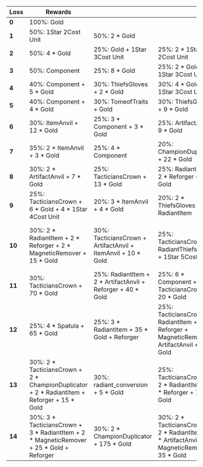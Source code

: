 | ****Loss**** | **Rewards**                                                                                |                                                              |                                                                                                  |                                                                                |                                  |
| -            | -                                                                                          | -                                                            | -                                                                                                | -                                                                              | -                                |
| **0**        | 100%: Gold                                                                                 |                                                              |                                                                                                  |                                                                                |                                  |
| **1**        | 50%: 1Star 2Cost Unit                                                                      | 50%: 2 * Gold                                                |                                                                                                  |                                                                                |                                  |
| **2**        | 50%: 4 * Gold                                                                              | 25%: Gold + 1Star 3Cost Unit                                 | 25%: 2 * 1Star 2Cost Unit                                                                        |                                                                                |                                  |
| **3**        | 50%: Component                                                                             | 25%: 8 * Gold                                                | 25%: 2 * Gold + 2 * 1Star 3Cost Unit                                                             |                                                                                |                                  |
| **4**        | 40%: Component + 5 * Gold                                                                  | 30%: ThiefsGloves + 2 * Gold                                 | 30%: 4 * Gold + 3 * 1Star 3Cost Unit                                                             |                                                                                |                                  |
| **5**        | 40%: Component + 4 * Gold                                                                  | 30%: TomeofTraits + Gold                                     | 30%: ThiefsGloves + 9 * Gold                                                                     |                                                                                |                                  |
| **6**        | 30%: ItemAnvil + 12 * Gold                                                                 | 25%: 3 * Component + 3 * Gold                                | 25%: ArtifactAnvil + 9 * Gold                                                                    | 20%: BlacksmithsGloves + 5 * Gold                                              |                                  |
| **7**        | 35%: 2 * ItemAnvil + 3 * Gold                                                              | 25%: 4 * Component                                           | 20%: ChampionDuplicator + 22 * Gold                                                              | 20%: Reforger + RadiantItem + 5 * Gold                                         |                                  |
| **8**        | 30%: 2 * ArtifactAnvil + 7 * Gold                                                          | 25%: TacticiansCrown + 13 * Gold                             | 25%: RadiantItem + 2 * Reforger + 13 * Gold                                                      | 20%: 32 * Gold + 2 * 1Star 5Cost Unit                                          |                                  |
| **9**        | 25%: TacticiansCrown + 6 * Gold + 4 * 1Star 4Cost Unit                                     | 20%: 3 * ItemAnvil + 4 * Gold                                | 20%: 2 * ThiefsGloves + RadiantItem                                                              | 20%: RadiantItem + ArtifactAnvil + Reforger + 4 * Gold                         | 15%: 4 * Component + 2 * Spatula |
| **10**       | 30%: 2 * RadiantItem + 2 * Reforger + 2 * MagneticRemover + 15 * Gold                      | 30%: TacticiansCrown + ArtifactAnvil + ItemAnvil + 10 * Gold | 25%: TacticiansCrown + RadiantThiefsGloves + 1Star 5Cost Unit                                    | 15%: ChampionDuplicator + RadiantItem + Reforger + MagneticRemover + 35 * Gold |                                  |
| **11**       | 30%: TacticiansCrown + 70 * Gold                                                           | 25%: RadiantItem + 2 * ArtifactAnvil + Reforger + 40 * Gold  | 25%: 6 * Component + TacticiansCrown + 20 * Gold                                                 | 20%: 3 * RadiantThiefsGloves + 10 * Gold                                       |                                  |
| **12**       | 25%: 4 * Spatula + 65 * Gold                                                               | 25%: 3 * RadiantItem + 35 * Gold + Reforger                  | 25%: TacticiansCrown + RadiantItem + Reforger + MagneticRemover + ArtifactAnvil + 45 * Gold      | 25%: radiant_conversion + 5 * Gold                                             |                                  |
| **13**       | 30%: 2 * TacticiansCrown + 2 * ChampionDuplicator + 2 * RadiantItem + Reforger + 15 * Gold | 30%: radiant_conversion + 5 * Gold                           | 25%: TacticiansCrown + 2 * RadiantItem + 2 * Reforger + 75 * Gold                                | 15%: TacticiansCrown + RadiantItem + 2 * ItemAnvil + Reforger + 50 * Gold      |                                  |
| **14**       | 30%: 3 * TacticiansCrown + 3 * RadiantItem + 2 * MagneticRemover + 25 * Gold + Reforger    | 30%: 2 * ChampionDuplicator + 175 * Gold                     | 30%: 2 * TacticiansCrown + 2 * RadiantItem + 3 * ArtifactAnvil + 2 * MagneticRemover + 35 * Gold | 10%: 3Star 5Cost Unit + Gold                                                   |                                  |